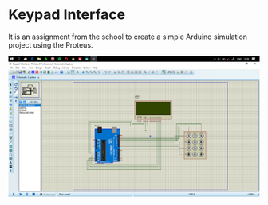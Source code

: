 # Keypad Interface
It is an assignment from the school to create a simple Arduino simulation project using the Proteus.

![Keypad Interface Simulation in Proteus](https://github.com/mohamadadithya/keypad-interface/blob/master/Screenshot.png?raw=true)
